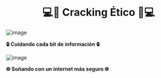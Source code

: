 <h1 align="center">💻🌸 Cracking Ético 🌸💻</h1>

 

 ![image](https://github.com/user-attachments/assets/613fc3ea-38b9-4c30-bf8c-70b7ca593311)

 <b>🔒 Cuidando cada bit de información 🔒</b>

 ![image](https://github.com/user-attachments/assets/99d1af01-6643-425f-b8c9-bc4fc2818f4d)


<b>🌐 Soñando con un internet más seguro 🌐</b>

